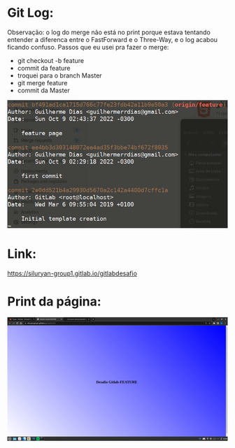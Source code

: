 # Git Log:
Observação: o log do merge não está no print porque estava tentando entender a diferenca entre o FastForward e o Three-Way, e o log acabou ficando confuso.
Passos que eu usei pra fazer o merge:
- git checkout -b feature
- commit da feature
- troquei para o branch Master
- git merge feature
- commit da Master

![img](https://github.com/Siluryan/Formando-Devops/blob/main/desafio-gitlab/imagens/gitlog.png)

# Link:

https://siluryan-group1.gitlab.io/gitlabdesafio

# Print da página:

![img](https://github.com/Siluryan/Formando-Devops/blob/main/desafio-gitlab/imagens/printfeature.png)
